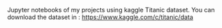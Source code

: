 Jupyter notebooks of my projects using kaggle Titanic dataset.
You can download the dataset in : https://www.kaggle.com/c/titanic/data
